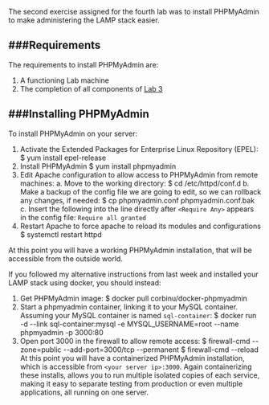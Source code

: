 The second exercise assigned for the fourth lab was to install PHPMyAdmin to make administering the LAMP stack easier.

###Requirements
------------------------

The requirements to install PHPMyAdmin are:
1. A functioning Lab machine
2. The completion of all components of [Lab 3](../Lab_3/index.html)

###Installing PHPMyAdmin
----------------

To install PHPMyAdmin on your server:

1. Activate the Extended Packages for Enterprise Linux Repository (EPEL):
		$ yum install epel-release
2. Install PHPMyAdmin
		$ yum install phpmyadmin
3. Edit Apache configuration to allow access to PHPMyAdmin from remote machines:
	a. Move to the working directory:
			$ cd /etc/httpd/conf.d
	b. Make a backup of the config file we are going to edit, so we can rollback any changes, if needed:
			$ cp phpmyadmin.conf phpmyadmin.conf.bak
	c. Insert the following into the line directly after `<Require Any>` appears in the config file:
		`Require all granted`
4. Restart Apache to force apache to reload its modules and configurations
		$ systemctl restart httpd

At this point you will have a working PHPMyAdmin installation, that will be accessible from the outside world.

If you followed my alternative instructions from last week and installed your LAMP stack using docker, you should instead:
1. Get PHPMyAdmin image:
		$ docker pull corbinu/docker-phpmyadmin
2. Start a phpmyadmin container, linking it to your MySQL container. Assuming your MySQL container is named `sql-container`:
		$ docker run -d --link sql-container:mysql -e MYSQL_USERNAME=root --name phpmyadmin -p 3000:80
3. Open port 3000 in the firewall to allow remote access:
		$ firewall-cmd --zone=public --add-port=3000/tcp --permanent
		$ firewall-cmd --reload
At this point you will have a containerized PHPMyAdmin installation, which is accessible from `<your server ip>:3000`. Again containerizing these installs, allows you to run multiple isolated copies of each service, making it easy to separate testing from production or even multiple applications, all running on one server.